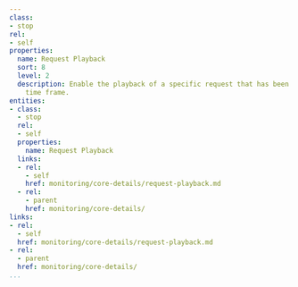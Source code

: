 ```yaml
---
class:
- stop
rel:
- self
properties:
  name: Request Playback
  sort: 8
  level: 2
  description: Enable the playback of a specific request that has been made at previous
    time frame.
entities:
- class:
  - stop
  rel:
  - self
  properties:
    name: Request Playback
  links:
  - rel:
    - self
    href: monitoring/core-details/request-playback.md
  - rel:
    - parent
    href: monitoring/core-details/
links:
- rel:
  - self
  href: monitoring/core-details/request-playback.md
- rel:
  - parent
  href: monitoring/core-details/
...
```

